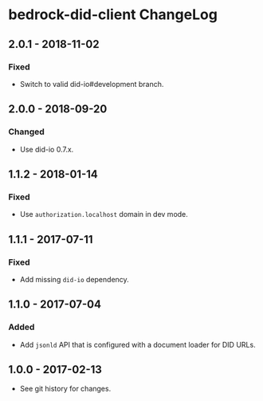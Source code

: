 # bedrock-did-client ChangeLog

## 2.0.1 - 2018-11-02

### Fixed
- Switch to valid did-io#development branch.

## 2.0.0 - 2018-09-20

### Changed
- Use did-io 0.7.x.

## 1.1.2 - 2018-01-14

### Fixed
- Use `authorization.localhost` domain in dev mode.

## 1.1.1 - 2017-07-11

### Fixed
- Add missing `did-io` dependency.

## 1.1.0 - 2017-07-04

### Added
- Add `jsonld` API that is configured with a document loader for DID URLs.

## 1.0.0 - 2017-02-13

- See git history for changes.
